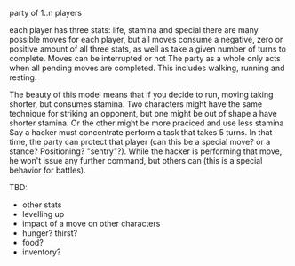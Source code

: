party of 1..n players

each player has three stats: life, stamina and special
there are many possible moves for each player, but all moves consume a negative, zero or positive amount of all three stats, as well as take a given number of turns to complete.
Moves can be interrupted or not
The party as a whole only acts when all pending moves are completed. This includes walking, running and resting.


The beauty of this model means that if you decide to run, moving taking shorter, but consumes stamina.
Two characters might have the same technique for striking an opponent, but one might be out of shape a have shorter stamina. Or the other might be more praciced and use less stamina
Say a hacker must concentrate perform a task that takes 5 turns. In that time, the party can protect that player (can this be a special move? or a stance? Positioning? "sentry"?). While the
hacker is performing that move, he won't issue any further command, but others can (this is a special behavior for battles).


TBD:
- other stats
- levelling up
- impact of a move on other characters
- hunger? thirst?
- food?
- inventory?

